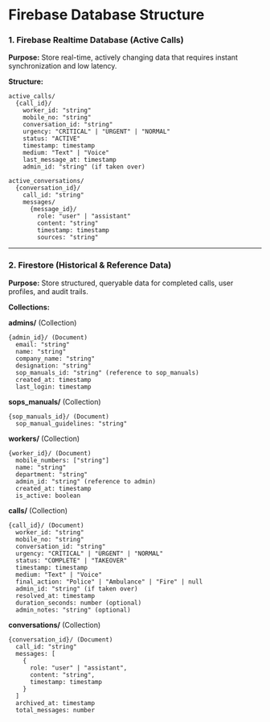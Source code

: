 # Firebase Database Structure

### 1. Firebase Realtime Database (Active Calls)

**Purpose:** Store real-time, actively changing data that requires instant synchronization and low latency.

**Structure:**
```
active_calls/
  {call_id}/
    worker_id: "string"
    mobile_no: "string"
    conversation_id: "string"
    urgency: "CRITICAL" | "URGENT" | "NORMAL"
    status: "ACTIVE"
    timestamp: timestamp
    medium: "Text" | "Voice"
    last_message_at: timestamp
    admin_id: "string" (if taken over)
    
active_conversations/
  {conversation_id}/
    call_id: "string"
    messages/
      {message_id}/
        role: "user" | "assistant"
        content: "string"
        timestamp: timestamp
        sources: "string"
```
---

### 2. Firestore (Historical & Reference Data)

**Purpose:** Store structured, queryable data for completed calls, user profiles, and audit trails.

**Collections:**

**admins/** (Collection)
```
{admin_id}/ (Document)
  email: "string"
  name: "string"
  company_name: "string"
  designation: "string"
  sop_manuals_id: "string" (reference to sop_manuals)
  created_at: timestamp
  last_login: timestamp
```

**sops_manuals/** (Collection)
```
{sop_manuals_id}/ (Document)
  sop_manual_guidelines: "string"
```

**workers/** (Collection)
```
{worker_id}/ (Document)
  mobile_numbers: ["string"]
  name: "string"
  department: "string"
  admin_id: "string" (reference to admin)
  created_at: timestamp
  is_active: boolean
```

**calls/** (Collection)
```
{call_id}/ (Document)
  worker_id: "string"
  mobile_no: "string"
  conversation_id: "string"
  urgency: "CRITICAL" | "URGENT" | "NORMAL"
  status: "COMPLETE" | "TAKEOVER"
  timestamp: timestamp
  medium: "Text" | "Voice"
  final_action: "Police" | "Ambulance" | "Fire" | null
  admin_id: "string" (if taken over)
  resolved_at: timestamp
  duration_seconds: number (optional)
  admin_notes: "string" (optional)
```

**conversations/** (Collection)
```
{conversation_id}/ (Document)
  call_id: "string"
  messages: [
    {
      role: "user" | "assistant",
      content: "string",
      timestamp: timestamp
    }
  ]
  archived_at: timestamp
  total_messages: number
```